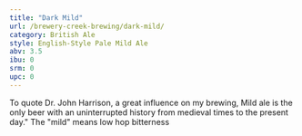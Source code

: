 ```yaml
---
title: "Dark Mild"
url: /brewery-creek-brewing/dark-mild/
category: British Ale
style: English-Style Pale Mild Ale
abv: 3.5
ibu: 0
srm: 0
upc: 0
---
```

To quote Dr. John Harrison, a great influence on my brewing, Mild ale is the only beer with an uninterrupted history from medieval times to the present day." The "mild" means low hop bitterness
